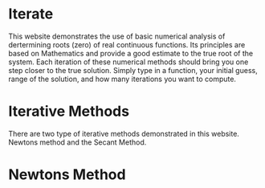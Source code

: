Iterate
=======

This website demonstrates the use of basic numerical analysis of dertermining roots (zero) of real continuous functions. Its 
principles are based on Mathematics and provide a good estimate to the true root of the system.  Each iteration of these numerical methods should bring you one step closer to the true solution. Simply type in a function, your initial guess, range of the solution, and how many iterations you want to compute.

Iterative Methods
=====
There are two type of iterative methods demonstrated in this website. Newtons method and the Secant Method.  

Newtons Method
===


